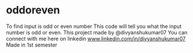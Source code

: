 # oddoreven
To find input is odd or even number
This code will tell you what the input number is odd or even.
This project made by @divyanshukumar07
You can connect with me here on linkedin www.linkedin.com/in/divyanshukumar07
Made in 1st semester
